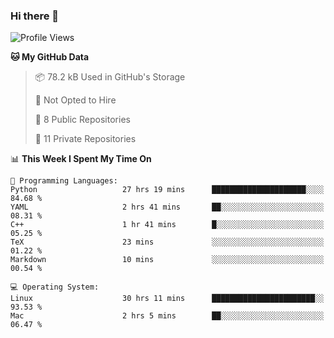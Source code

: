### Hi there 👋

<!--
**huayuan4396/huayuan4396** is a ✨ _special_ ✨ repository because its `README.md` (this file) appears on your GitHub profile.

Here are some ideas to get you started:

- 🔭 I’m currently working on ...
- 🌱 I’m currently learning ...
- 👯 I’m looking to collaborate on ...
- 🤔 I’m looking for help with ...
- 💬 Ask me about ...
- 📫 How to reach me: ...
- 😄 Pronouns: ...
- ⚡ Fun fact: ...
-->

<!--START_SECTION:waka-->
![Profile Views](http://img.shields.io/badge/Profile%20Views-0-blue)

**🐱 My GitHub Data** 

> 📦 78.2 kB Used in GitHub's Storage 
 > 
> 🚫 Not Opted to Hire
 > 
> 📜 8 Public Repositories 
 > 
> 🔑 11 Private Repositories 
 > 
📊 **This Week I Spent My Time On** 

```text
💬 Programming Languages: 
Python                   27 hrs 19 mins      █████████████████████░░░░   84.68 % 
YAML                     2 hrs 41 mins       ██░░░░░░░░░░░░░░░░░░░░░░░   08.31 % 
C++                      1 hr 41 mins        █░░░░░░░░░░░░░░░░░░░░░░░░   05.25 % 
TeX                      23 mins             ░░░░░░░░░░░░░░░░░░░░░░░░░   01.22 % 
Markdown                 10 mins             ░░░░░░░░░░░░░░░░░░░░░░░░░   00.54 % 

💻 Operating System: 
Linux                    30 hrs 11 mins      ███████████████████████░░   93.53 % 
Mac                      2 hrs 5 mins        ██░░░░░░░░░░░░░░░░░░░░░░░   06.47 % 
```


<!--END_SECTION:waka-->
